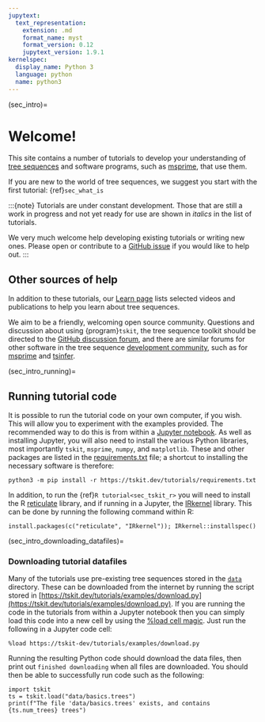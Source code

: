 ```yaml
---
jupytext:
  text_representation:
    extension: .md
    format_name: myst
    format_version: 0.12
    jupytext_version: 1.9.1
kernelspec:
  display_name: Python 3
  language: python
  name: python3
---
```


(sec_intro)=

# Welcome!

This site contains a number of tutorials to develop your understanding of
[tree sequences](https://tskit.dev/learn.html#what) and software programs,
such as [msprime](https://tskit.dev/msprime), that use them.

If you are new to the world of tree sequences, we suggest you start with the
first tutorial: {ref}`sec_what_is`

:::{note}
Tutorials are under constant development. Those that are still a work in progress and
not yet ready for use are shown in _italics_ in the list of tutorials.

We very much welcome help developing existing tutorials or writing new ones. Please open
or contribute to a [GitHub issue](https://github.com/tskit-dev/tutorials/issues) if you
would like to help out.
:::

## Other sources of help

In addition to these tutorials, our [Learn page](https://tskit.dev/learn.html) lists
selected videos and publications to help you learn about tree sequences. 

We aim to be a friendly, welcoming open source community.
Questions and discussion about using {program}`tskit`, the tree sequence toolkit
should be directed to the
[GitHub discussion forum](https://github.com/tskit-dev/tskit/discussions), and there are
similar forums for other software in the tree sequence [development community](https://github.com/tskit-dev),
such as for [msprime](https://github.com/tskit-dev/msprime/discussions) and
[tsinfer](https://github.com/tskit-dev/tsinfer/discussions).


(sec_intro_running)=

## Running tutorial code

It is possible to run the tutorial code on your own computer, if you wish.
This will allow you to experiment with the examples provided.
The recommended way to do this is from within a
[Jupyter notebook](https://jupyter.org). As well as installing Jupyter, you will also
need to install the various Python libraries, most importantly
``tskit``, ``msprime``, ``numpy``, and ``matplotlib``. These and other packages are
listed  in the [requirements.txt](https://tskit.dev/tutorials/requirements.txt)
file; a shortcut to installing the necessary software is therefore:

```
python3 -m pip install -r https://tskit.dev/tutorials/requirements.txt
```

In addition, to run the {ref}`R tutorial<sec_tskit_r>` you will need to install the R
[reticulate](https://rstudio.github.io/reticulate/) library, and if running in a Jupyter,
the [IRkernel](https://irkernel.github.io) library. This can be done by running the
following command within R:

```
install.packages(c("reticulate", "IRkernel")); IRkernel::installspec()
```

(sec_intro_downloading_datafiles)=

### Downloading tutorial datafiles

Many of the tutorials use pre-existing tree sequences stored in the
[``data``](https://github.com/tskit-dev/tutorials/tree/main/data) directory.
These can be downloaded from the internet by running the script stored in
[https://tskit.dev/tutorials/examples/download.py](https://tskit.dev/tutorials/examples/download.py).
If you are running the code in the tutorials from within a Jupyter notebook
then you can simply load this code into a new cell by using the
[%load cell magic](https://ipython.readthedocs.io/en/stable/interactive/magics.html#magic-load).
Just run the following in a Jupyter code cell:

```
%load https://tskit-dev/tutorials/examples/download.py
```

Running the resulting Python code should download the data files, then print out
``finished downloading`` when all files are downloaded. You should then be able
to successfully run code such as the following:

```{code-cell} ipython3
import tskit
ts = tskit.load("data/basics.trees")
print(f"The file 'data/basics.trees' exists, and contains {ts.num_trees} trees")
```
